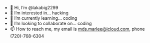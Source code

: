- 👋 Hi, I’m @lakabig2299
- 👀 I’m interested in... hacking
- 🌱 I’m currently learning... coding
- 💞️ I’m looking to collaborate on... coding
- 📫 How to reach me, my email is mds.marlee@icloud.com, phone (720)-768-6304

<!---
lakabig2299/lakabig2299
